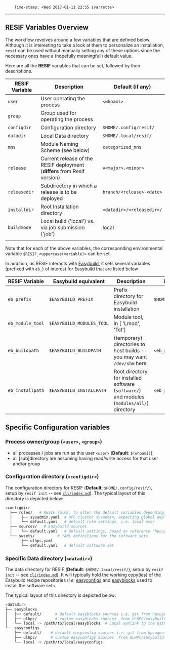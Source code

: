 
        Time-stamp: <Wed 2017-01-11 22:55 svarrette>

--------------------------
## RESIF Variables Overview

The workflow revolves around a few variables that are defined below.
Although it is interesting to take a look at them to personalize an installation, `resif` can be used without manually setting any of these options since the necessary ones have a (hopefully meaningfull) default value.

Here are all the __RESIF__ variables that can be set, followed by their descriptions.

| RESIF Variable | Description                                                              | Default (if any)          |
|----------------|--------------------------------------------------------------------------|---------------------------|
| `user`         | User operating the process                                               | `<whoami>`                |
| `group`        | Group used for operating the process                                     |                           |
| `configdir`    | Configuration directory                                                  | `$HOME/.config/resif/`    |
| `datadir`      | Local Data directory                                                     | `$HOME/.local/resif/`     |
| `mns`          | Module Naming Scheme (see below)                                         | `categorized_mns`         |
| `release`      | Current release of the RESIF deployment (__differs__ from Resif version) | `v<major>.<minor>`        |
| `releasedir`   | Subdirectory in which a release is to be deployed                        | `branch/<release>-<date>` |
| `installdir`   | Root Installation directory                                              | `<datadir>/<releasedir>/` |
| `buildmode`    | Local build ('local') vs. via job submission  ('job')                    | local                     |
|                |                                                                          |                           |

Note that for each of the above variables, the corresponding environmental variable `$RESIF_<uppercase(variable)>` can be set.

In addition, as RESIF interacts with [Easybuild](https://hpcugent.github.io/easybuild), it sets several variables (prefixed with `eb_`) of interest for Easybuild that are listed below

| RESIF Variable   | Easybuild equivalent      | Description                                                                                | Default (if any)         |
|------------------|---------------------------|--------------------------------------------------------------------------------------------|--------------------------|
| `eb_prefix`      | `$EASYBUILD_PREFIX`       | Prefix directory for Easybuild installation                                                | `$HOME/.local/easybuild` |
| `eb_module_tool` | `$EASYBUILD_MODULES_TOOL` | Module tool, in [ 'Lmod', 'Tcl']                                                           |                          |
| `eb_buildpath`   | `$EASYBUILD_BUILDPATH`    | (temporary) directories to host builds -- you may want `/dev/shm` here                     | `<eb_prefix>/build`      |
| `eb_installpath` | `$EASYBUILD_INSTALLPATH`  | Root directory for installed software (`software/`) and modules (`modules/all/`) directory | `<eb_prefix>`            |

## Specific Configuration variables

### Process owner/group (`<user>`, `<group>`)

* all processes / jobs are run as this user `<user>` (__Default__: `$(whoami)`);
* all [sub]directory are assuming having read/write access for that user and/or group

### Configuration directory (`<configdir>`)

The configuration directory for RESIF (__Default__: `$HOME/.config/resif/`), setup by `resif init` -- see [`cli/index.md`](cli/index.md)).
The typical layout of this directory is depicted below:

```bash
<configdir>
  ├── roles/   # RESIF roles, to alter the default variables depending on the deployment context
  │    ├── sysadmin.yaml  # HPC cluster sysadmin, expecting global deployment
  │    └── default.yaml   # default role settings, i.e. local user
  ├── sources/   # Easybuild sources
  │    └── default.yaml   # default settings, based on reference 'hpcugent' Github repositories
  └── swsets/          # YAML definitions for the software sets
       ├── ulhpc.yaml
       └── default.yaml   # default software set
```

### Specific Data directory (`<datadir>`)

The data directory for RESIF (__Default__: `$HOME/.local/resif/`), setup by `resif init` -- see [`cli/index.md`](cli/index.md)).
It will typically hold the working copy(ies) of the Easybuild recipe repositories (_i.e._ [easyconfigs](https://github.com/hpcugent/easybuild-easyconfigs) and [easyblocks](https://github.com/hpcugent/easybuild-easyblocks) used to install the software sets.

The typical layout of this directory is depicted below:

```bash
<datadir>
├── easyblocks
│   ├── default/      # default easyblocks sources i.e. git from hpcugent/easybuild-easyblocks
│   ├── ulhpc/        # custom easyblocks sources  from ULHPC/easybuild-easyblocks fork
│   └── local -> /path/to/local/easyblocks  # Local symlink to the path
└── easyconfigs
    ├── default/    # default easyconfig sources i.e. git from hpcugent/easybuild-easyconfigs
    ├── ulhpc/      # custom easyconfigs sources  from ULHPC/easybuild-easyconfigs fork
    └── local -> /path/to/local/easyconfigs
```
